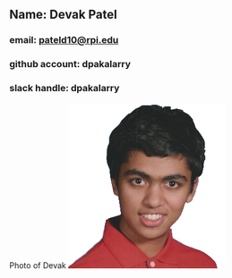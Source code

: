 ## Name: Devak Patel 
### email: pateld10@rpi.edu 
### github account: dpakalarry
### slack handle: dpakalarry
Photo of Devak ![Devak](images/Devak.png)
